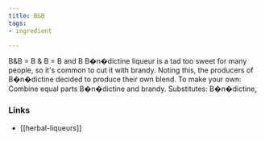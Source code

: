 ```yaml
---
title: B&B
tags:
- ingredient

---
```

B&B = B & B = B and B B�n�dictine liqueur is a tad too sweet for many people, so it's common to cut it with brandy. Noting this, the producers of B�n�dictine decided to produce their own blend. To make your own: Combine equal parts B�n�dictine and brandy. Substitutes: B�n�dictine,

### Links

* [[herbal-liqueurs]]
